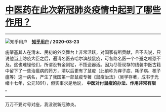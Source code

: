 # [中医药在此次新冠肺炎疫情中起到了哪些作用？](https://www.zhihu.com/answer/1098829981)

--------------------------------------------------------------------

![知乎用户](https://pic1.zhimg.com/da8e974dc.jpg?source=1940ef5c "知乎用户")&emsp;**[知乎用户](https://www.zhihu.com/people/) / 2020-03-23**

施肇基其人在清末、民初的外交舞台上非常活跃，对国家有所贡献，且不去说，只说他当上防疫大臣之后，遍请名医去哈尔滨战鼠疫，可各路名医一个个避之唯恐不及。这也难怪他们，所谓没有金刚钻，不揽瓷器活。因为尽管现存的线装中医古籍中留下了一些治瘟病的药方，清以后更有了鼠疫（此前称为痒子症、耗子病、核子瘟等）这一病名，产生了我国第一部鼠疫专著《鼠疫治法》（吴学存著，成书于光绪十七年，公元1891），但实事求是地说， **中医对付鼠疫的办法、作用非常有限** 。

***

万万不要对号对座，我没说新冠肺炎。

